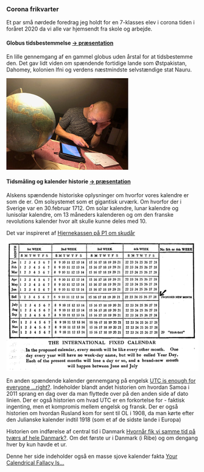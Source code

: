 ### Corona frikvarter

Et par små nørdede foredrag jeg holdt for en 7-klasses elev i corona tiden i foråret 2020 da vi alle var hjemsendt fra skole og arbejde.

#### Globus tidsbestemmelse [-> præsentation](./globus/globus.pdf)

En lille gennemgang af en gammel globus uden årstal for at tidsbestemme den. Det gav lidt viden om spændende fortidige lande som Østpakistan, Dahomey, kolonien Ifni og verdens næstmindste selvstændige stat Nauru.

[![Globus tidsbestemmelse](./globus/images/02-nerd.jpg "Globus tidsbestemmelse")](./globus/globus.pdf)

#### Tidsmåling og kalender historie [-> præsentation](./kalender/kalender.pdf)

Alskens spændende historiske oplysninger om hvorfor vores kalendre er som de er. Om solsystemet som et gigantisk urværk. Om hvorfor der i Sverige var en 30.februar 1712. Om solar kalendre, lunar kalendre og lunisolar kalendre, om 13 måneders kalenderen og om den franske revolutions kalender hvor alt skulle kunne deles med 10.

Det var inspireret af [Hjernekassen på P1 om skudår](https://www.dr.dk/radio/p1/hjernekassen-pa-p1/hjernekassen-pa-p1-2016-02-29)

[![Kalender historie](./kalender/images/02-13months.png "Kalender historie")](./kalender/kalender.pdf)

En anden spændende kalender gennemgang på engelsk [UTC is enough for everyone ...right?](https://zachholman.com/talk/utc-is-enough-for-everyone-right). Indeholder blandt andet historien om hvordan Samoa i 2011 sprang en dag over da man flyttede over på den anden side af dato linien. Der er også historien om hvad UTC er en forkortelse for - faktisk ingenting, men et kompromis mellem engelsk og fransk. Der er også historien om hvordan Rusland kom for sent til OL i 1908, da man kørte efter den Julianske kalender indtil 1918 (som et af de sidste lande i Europa)

Historien om indførelse af central tid i Danmark [Hvornår fik vi samme tid på tværs af hele Danmark?](https://videnskab.dk/kultur-samfund/hvornaar-fik-vi-samme-tid-paa-tvaers-af-hele-danmark). Om det første ur i Danmark (i Ribe) og om dengang hver by kun havde et ur.

Denne her side indeholder også en masse sjove kalender fakta [Your Calendrical Fallacy Is...](https://yourcalendricalfallacyis.com/)
